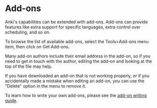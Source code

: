 # Add-ons

Anki's capabilities can be extended with add-ons. Add-ons can provide
features like extra support for specific languages, extra control over
scheduling, and so on.

To browse the list of available add-ons, select the Tools>Add-ons
menu item, then click on Get Add-ons.

Many add-on authors include their email address in the add-on, so if you
need to get in touch with the author, editing the add-on and looking at
the top of the file may help.

If you have downloaded an add-on that is not working properly, or if you
accidentally made a mistake when editing an add-on, you can use the
"Delete" option in the menu to remove it.

To learn how to write your own add-ons, please see the [add-on writing
guide](https://addon-docs.ankiweb.net).
